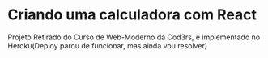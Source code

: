 # Criando uma calculadora com React
Projeto Retirado do Curso de Web-Moderno da Cod3rs, e implementado no Heroku(Deploy parou de funcionar, mas ainda vou resolver)
